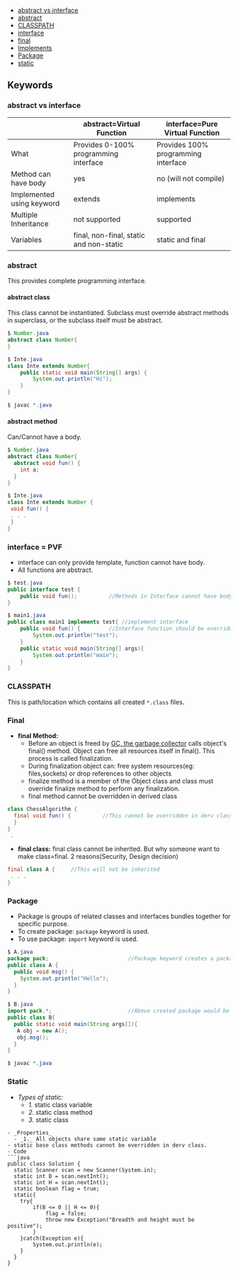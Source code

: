 - [abstract vs interface](#ai)
- [abstract](#ab)
- [CLASSPATH](#cp)
- [interface](#inf)
- [final](#fi)
- [Implements](#im)
- [Package](#p)
- [static](#st)

## Keywords
<a name=ai></a>
### abstract vs interface
||abstract=Virtual Function|interface=Pure Virtual Function|
|---|---|---|
|What|Provides 0-100% programming interface|Provides 100% programming interface|
|Method can have body|yes|no (will not compile)|
|Implemented using keyword|extends|implements|
|Multiple Inheritance|not supported|supported|
|Variables|final, non-final, static and non-static|static and final|

<a name=ab></a>
### abstract
This provides complete programming interface.
#### abstract class
This class cannot be instantiated. Subclass must override abstract methods in superclass, or the subclass itself must be abstract.
```java
$ Number.java
abstract class Number{
}

$ Inte.java
class Inte extends Number{
    public static void main(String[] args) {
        System.out.println("Hi");
    }
}

$ javac *.java
```

#### abstract method
Can/Cannot have a body.
```java
$ Number.java
abstract class Number{
  abstract void fun() {
    int a;
  }
}

$ Inte.java
class Inte extends Number {
 void fun() {
 . . .
 }
}
```

<a name=inf></a>
### interface = PVF
- interface can only provide template, function cannot have body.
- All functions are abstract.
```java
$ test.java
public interface test {
    public void fun();			//Methods in Interface cannot have body. Complilation error
}

$ main1.java
public class main1 implements test{	//implement interface
    public void fun() {			//Interface function should be overridden
        System.out.println("test");
    }
    public static void main(String[] args){
        System.out.println("main");
    }
}
```

<a name=cp></a>
### CLASSPATH
This is path/location which contains all created `*.class` files.

<a name=f></a>
### Final
- **final Method:**
  - Before an object is freed by [GC, the garbage collector](#f) calls object's final() method. Object can free all resources itself in final(). This process is called finalization.
  - During finalization object can: free system resources(eg: files,sockets) or drop references to other objects
  - finalize method is a member of the Object class and class must override finalize method to perform any finalization.
  - final method cannot be overridden in derived class
```java
class ChessAlgorithm {
  final void fun() {          //This cannot be overridden in derv class
  }
}
 .
```
- **final class:** final class cannot be inherited. But why someone want to make class=final. 2 reasons(Security, Design decision)
```java
final class A {		//This will not be inherited
 . . .
}
```

<a name=p></a>
### Package
- Package is groups of related classes and interfaces bundles together for specific purpose.
- To create package: `package` keyword is used.
- To use package: `import` keyword is used.
```java
$ A.java
package pack;                         //Package keyword creates a package named pack. Class A gets avilable in pack
public class A {
  public void msg() {
    System.out.println("Hello");
  }
}

$ B.java
import pack.*;                        //Above created package would be used
public class B{
  public static void main(String args[]){
   A obj = new A();
   obj.msg();
  }
}

$ javac *.java
```

<a name=st></a>
### Static
- _Types of static:_
  - _1._ static class variable
  - _2._ static class method
  - _3._ static class
```
- _Properties_
  - _1._ All objects share same static variable
- static base class methods cannot be overridden in derv class.
- Code
```java
public class Solution {
  static Scanner scan = new Scanner(System.in);
  static int B = scan.nextInt();
  static int H = scan.nextInt();
  static boolean flag = true;
  static{
    try{
        if(B <= 0 || H <= 0){
            flag = false;
            throw new Exception("Breadth and height must be positive");
        }
    }catch(Exception e){
        System.out.println(e);
    }
  }
}
```
